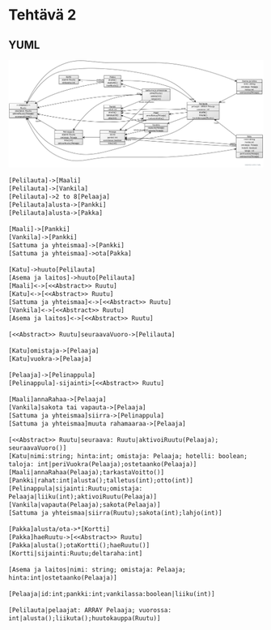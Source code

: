 # Tehtävä 2
## YUML

![asd](files/847dc295.jpg)


    [Pelilauta]->[Maali]
    [Pelilauta]->[Vankila]
    [Pelilauta]->2 to 8[Pelaaja]
    [Pelilauta]alusta->[Pankki]
    [Pelilauta]alusta->[Pakka]

    [Maali]->[Pankki]
    [Vankila]->[Pankki]
    [Sattuma ja yhteismaa]->[Pankki]
    [Sattuma ja yhteismaa]->ota[Pakka]

    [Katu]->huuto[Pelilauta]
    [Asema ja laitos]->huuto[Pelilauta]
    [Maali]<->[<<Abstract>> Ruutu]
    [Katu]<->[<<Abstract>> Ruutu]
    [Sattuma ja yhteismaa]<->[<<Abstract>> Ruutu]
    [Vankila]<->[<<Abstract>> Ruutu]
    [Asema ja laitos]<->[<<Abstract>> Ruutu]

    [<<Abstract>> Ruutu]seuraavaVuoro->[Pelilauta]

    [Katu]omistaja->[Pelaaja]
    [Katu]vuokra->[Pelaaja]

    [Pelaaja]->[Pelinappula]
    [Pelinappula]-sijainti>[<<Abstract>> Ruutu]

    [Maali]annaRahaa->[Pelaaja]
    [Vankila]sakota tai vapauta->[Pelaaja]
    [Sattuma ja yhteismaa]siirra->[Pelinappula]
    [Sattuma ja yhteismaa]muuta rahamaaraa->[Pelaaja]

    [<<Abstract>> Ruutu|seuraava: Ruutu|aktivoiRuutu(Pelaaja); seuraavaVuoro()]
    [Katu|nimi:string; hinta:int; omistaja: Pelaaja; hotelli: boolean; taloja: int|periVuokra(Pelaaja);ostetaanko(Pelaaja)]
    [Maali|annaRahaa(Pelaaja);tarkastaVoitto()]
    [Pankki|rahat:int|alusta();talletus(int);otto(int)]
    [Pelinappula|sijainti:Ruutu;omistaja: Pelaaja|liiku(int);aktivoiRuutu(Pelaaja)]
    [Vankila|vapauta(Pelaaja);sakota(Pelaaja)]
    [Sattuma ja yhteismaa|siirra(Ruutu);sakota(int);lahjo(int)]

    [Pakka]alusta/ota->*[Kortti]
    [Pakka]haeRuutu->[<<Abstract>> Ruutu]
    [Pakka|alusta();otaKortti();haeRuutu()]
    [Kortti|sijainti:Ruutu;deltaraha:int]

    [Asema ja laitos|nimi: string; omistaja: Pelaaja; hinta:int|ostetaanko(Pelaaja)]

    [Pelaaja|id:int;pankki:int;vankilassa:boolean|liiku(int)]

    [Pelilauta|pelaajat: ARRAY Pelaaja; vuorossa: int|alusta();liikuta();huutokauppa(Ruutu)]